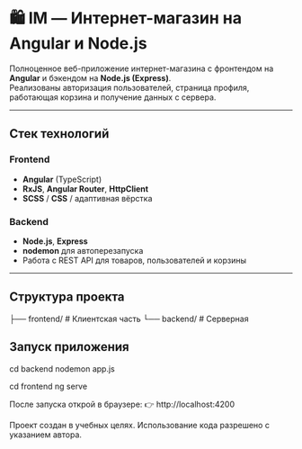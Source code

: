 # 🛍️ IM — Интернет-магазин на Angular и Node.js

Полноценное веб-приложение интернет-магазина с фронтендом на **Angular** и бэкендом на **Node.js (Express)**.  
Реализованы авторизация пользователей, страница профиля, работающая корзина и получение данных с сервера.

---

## Стек технологий

### Frontend
- **Angular** (TypeScript)
- **RxJS**, **Angular Router**, **HttpClient**
- **SCSS** / **CSS** / адаптивная вёрстка

### Backend
- **Node.js**, **Express**
- **nodemon** для автоперезапуска
- Работа с REST API для товаров, пользователей и корзины

---

## Структура проекта

├── frontend/ # Клиентская часть
└── backend/ # Серверная 


## Запуск приложения
cd backend
nodemon app.js

cd frontend
ng serve

После запуска открой в браузере:
👉 http://localhost:4200


Проект создан в учебных целях. Использование кода разрешено с указанием автора.
